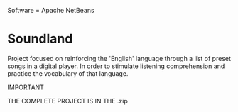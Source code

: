 Software = Apache NetBeans
# Soundland
Project focused on reinforcing the 'English' language through a list of preset songs in a digital player. In order to stimulate listening comprehension and practice the vocabulary of that language.

IMPORTANT

THE COMPLETE PROJECT IS IN THE .zip
